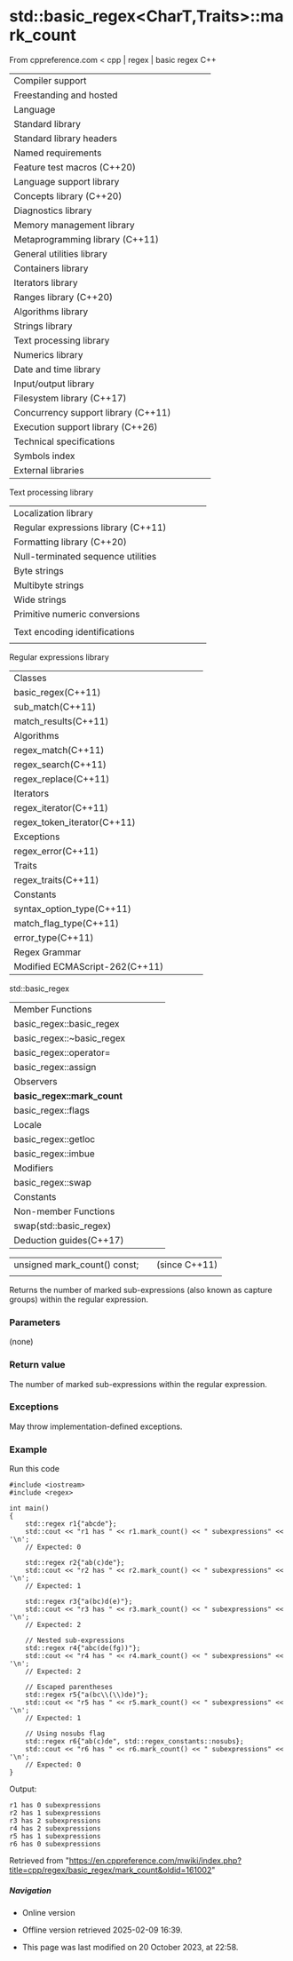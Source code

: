 # std::basic_regex<CharT,Traits>::mark_count

From cppreference.com
< cpp‎ | regex‎ | basic regex
C++

|  |  |  |  |  |
| --- | --- | --- | --- | --- |
| Compiler support | | | | |
| Freestanding and hosted | | | | |
| Language | | | | |
| Standard library | | | | |
| Standard library headers | | | | |
| Named requirements | | | | |
| Feature test macros (C++20) | | | | |
| Language support library | | | | |
| Concepts library (C++20) | | | | |
| Diagnostics library | | | | |
| Memory management library | | | | |
| Metaprogramming library (C++11) | | | | |
| General utilities library | | | | |
| Containers library | | | | |
| Iterators library | | | | |
| Ranges library (C++20) | | | | |
| Algorithms library | | | | |
| Strings library | | | | |
| Text processing library | | | | |
| Numerics library | | | | |
| Date and time library | | | | |
| Input/output library | | | | |
| Filesystem library (C++17) | | | | |
| Concurrency support library (C++11) | | | | |
| Execution support library (C++26) | | | | |
| Technical specifications | | | | |
| Symbols index | | | | |
| External libraries | | | | |

Text processing library

|  |  |  |  |  |
| --- | --- | --- | --- | --- |
| Localization library | | | | |
| Regular expressions library (C++11) | | | | |
| Formatting library (C++20) | | | | |
| Null-terminated sequence utilities | | | | |
| Byte strings | | | | |
| Multibyte strings | | | | |
| Wide strings | | | | |
| Primitive numeric conversions | | | | |
| |  |  |  |  |  | | --- | --- | --- | --- | --- | | to_chars(C++17) | | | | | | to_chars_result(C++17) | | | | | | from_chars(C++17) | | | | | | from_chars_result(C++17) | | | | | | chars_format(C++17) | | | | | |
| Text encoding identifications | | | | |
| |  |  |  |  |  | | --- | --- | --- | --- | --- | | text_encoding(C++26) | | | | | |

Regular expressions library

|  |  |  |  |  |
| --- | --- | --- | --- | --- |
| Classes | | | | |
| basic_regex(C++11) | | | | |
| sub_match(C++11) | | | | |
| match_results(C++11) | | | | |
| Algorithms | | | | |
| regex_match(C++11) | | | | |
| regex_search(C++11) | | | | |
| regex_replace(C++11) | | | | |
| Iterators | | | | |
| regex_iterator(C++11) | | | | |
| regex_token_iterator(C++11) | | | | |
| Exceptions | | | | |
| regex_error(C++11) | | | | |
| Traits | | | | |
| regex_traits(C++11) | | | | |
| Constants | | | | |
| syntax_option_type(C++11) | | | | |
| match_flag_type(C++11) | | | | |
| error_type(C++11) | | | | |
| Regex Grammar | | | | |
| Modified ECMAScript-262(C++11) | | | | |

std::basic_regex

|  |  |  |  |  |
| --- | --- | --- | --- | --- |
| Member Functions | | | | |
| basic_regex::basic_regex | | | | |
| basic_regex::~basic_regex | | | | |
| basic_regex::operator= | | | | |
| basic_regex::assign | | | | |
| Observers | | | | |
| ****basic_regex::mark_count**** | | | | |
| basic_regex::flags | | | | |
| Locale | | | | |
| basic_regex::getloc | | | | |
| basic_regex::imbue | | | | |
| Modifiers | | | | |
| basic_regex::swap | | | | |
| Constants | | | | |
| Non-member Functions | | | | |
| swap(std::basic_regex) | | | | |
| Deduction guides(C++17) | | | | |

|  |  |  |
| --- | --- | --- |
| unsigned mark_count() const; |  | (since C++11) |
|  |  |  |

Returns the number of marked sub-expressions (also known as capture groups) within the regular expression.

### Parameters

(none)

### Return value

The number of marked sub-expressions within the regular expression.

### Exceptions

May throw implementation-defined exceptions.

### Example

Run this code

```
#include <iostream>
#include <regex>
 
int main()
{    
    std::regex r1{"abcde"};
    std::cout << "r1 has " << r1.mark_count() << " subexpressions" << '\n';
    // Expected: 0
 
    std::regex r2{"ab(c)de"};
    std::cout << "r2 has " << r2.mark_count() << " subexpressions" << '\n';
    // Expected: 1
 
    std::regex r3{"a(bc)d(e)"}; 
    std::cout << "r3 has " << r3.mark_count() << " subexpressions" << '\n';
    // Expected: 2
 
    // Nested sub-expressions
    std::regex r4{"abc(de(fg))"};
    std::cout << "r4 has " << r4.mark_count() << " subexpressions" << '\n';
    // Expected: 2
 
    // Escaped parentheses
    std::regex r5{"a(bc\\(\\)de)"};
    std::cout << "r5 has " << r5.mark_count() << " subexpressions" << '\n';
    // Expected: 1
 
    // Using nosubs flag
    std::regex r6{"ab(c)de", std::regex_constants::nosubs};
    std::cout << "r6 has " << r6.mark_count() << " subexpressions" << '\n';
    // Expected: 0
}

```

Output:

```
r1 has 0 subexpressions
r2 has 1 subexpressions
r3 has 2 subexpressions
r4 has 2 subexpressions
r5 has 1 subexpressions
r6 has 0 subexpressions

```

Retrieved from "<https://en.cppreference.com/mwiki/index.php?title=cpp/regex/basic_regex/mark_count&oldid=161002>"

##### Navigation

- Online version
- Offline version retrieved 2025-02-09 16:39.

- This page was last modified on 20 October 2023, at 22:58.